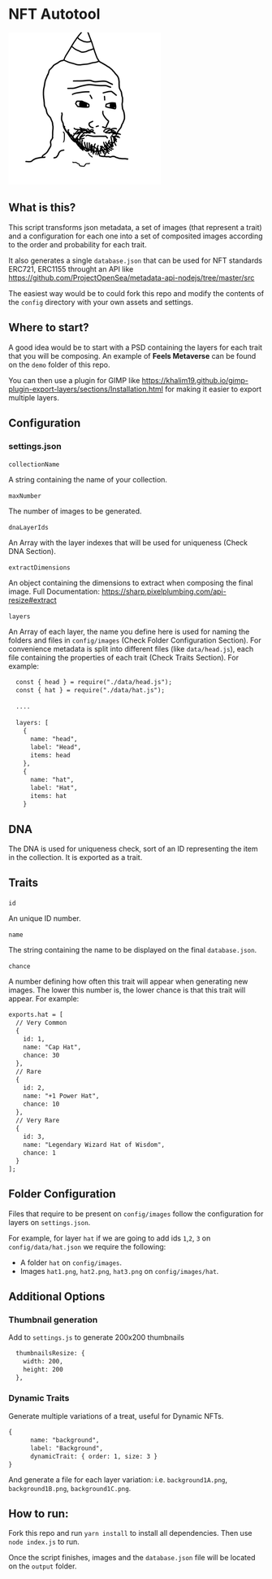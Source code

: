 # NFT Autotool

 ![Tux, the Linux mascot](https://raw.githubusercontent.com/ivanm/nft-autotool/main/demo/animation.gif)
## What is this?

This script transforms json metadata, a set of images (that represent a trait) and a configuration for each one into a set of composited images according to the order and probability for each trait. 

It also generates a single ``database.json`` that can be used for NFT standards ERC721, ERC1155 throught an API like https://github.com/ProjectOpenSea/metadata-api-nodejs/tree/master/src

The easiest way would be to could fork this repo and modify the contents of the ``config`` directory with your own assets and settings. 

## Where to start?

A good idea would be to start with a PSD containing the layers for each trait that you will be composing. An example of **Feels Metaverse** can be found on the ``demo`` folder of this repo. 

You can then use a plugin for GIMP like https://khalim19.github.io/gimp-plugin-export-layers/sections/Installation.html for making it easier to export multiple layers.

## Configuration

### settings.json

``collectionName``

A string containing the name of your collection.

``maxNumber``

The number of images to be generated.

``dnaLayerIds``

An Array with the layer indexes that will be used for uniqueness (Check DNA Section).

``extractDimensions``

An object containing the dimensions to extract when composing the final image. Full Documentation: https://sharp.pixelplumbing.com/api-resize#extract

``layers``

An Array of each layer, the name you define here is used for naming the folders and files in `config/images` (Check Folder Configuration Section). For convenience metadata is split into different files (like `data/head.js`), each file containing the properties of each trait (Check Traits Section). For example:

```
  const { head } = require("./data/head.js");
  const { hat } = require("./data/hat.js");
  
  ....
    
  layers: [
    {
      name: "head",
      label: "Head",
      items: head
    },
    {
      name: "hat",
      label: "Hat",
      items: hat
    }
```

## DNA

The DNA is used for uniqueness check, sort of an ID representing the item in the collection. It is exported as a trait.

## Traits

``id``

An unique ID number.

``name``

The string containing the name to be displayed on the final ``database.json``.

``chance``

A number defining how often this trait will appear when generating new images. The lower this number is, the lower chance is that this trait will appear. For example:

```
exports.hat = [
  // Very Common
  {
    id: 1,
    name: "Cap Hat",
    chance: 30
  },
  // Rare
  {
    id: 2,
    name: "+1 Power Hat",
    chance: 10
  },
  // Very Rare
  {
    id: 3,
    name: "Legendary Wizard Hat of Wisdom",
    chance: 1
  }
];
```

## Folder Configuration

Files that require to be present on ``config/images`` follow the configuration for layers on ``settings.json``.

For example, for layer ``hat`` if we are going to add ids ``1``,``2``, ``3`` on ``config/data/hat.json`` we require the following:

- A folder `hat` on ``config/images``.
- Images ``hat1.png``, ``hat2.png``, ``hat3.png`` on ``config/images/hat``.

## Additional Options

### Thumbnail generation

Add to `settings.js` to generate 200x200 thumbnails

```
  thumbnailsResize: {
    width: 200,
    height: 200
  },
```

### Dynamic Traits

Generate multiple variations of a treat, useful for Dynamic NFTs.

```
{
      name: "background",
      label: "Background",
      dynamicTrait: { order: 1, size: 3 }
}
```
And generate a file for each layer variation: i.e. `background1A.png`, `background1B.png`, `background1C.png`.

## How to run:

Fork this repo and run ``yarn install`` to install all dependencies. Then use ``node index.js`` to run.

Once the script finishes, images and the ``database.json`` file will be located on the ``output`` folder.
